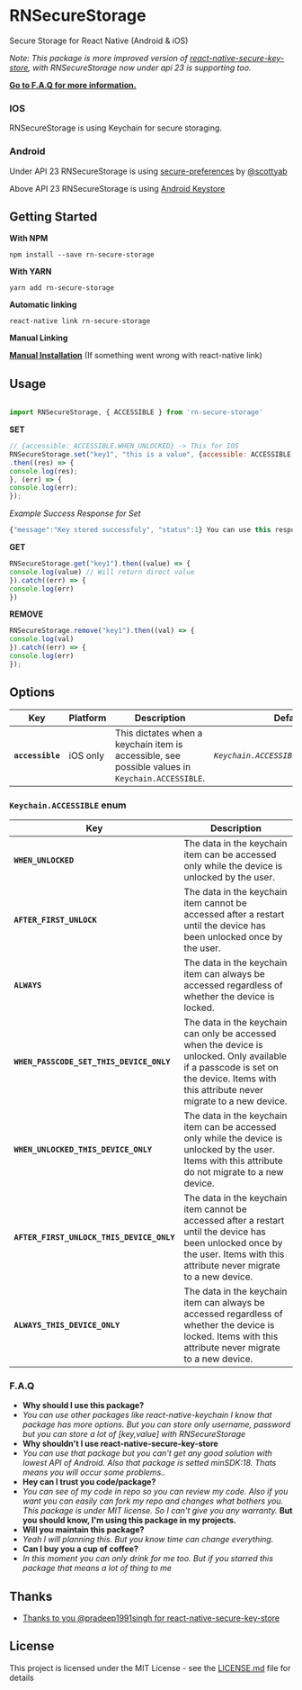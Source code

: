 # RNSecureStorage

Secure Storage for React Native (Android & iOS) 

*Note: This package is more improved version of [react-native-secure-key-store](https://github.com/pradeep1991singh/react-native-secure-key-store), with RNSecureStorage now under api 23 is supporting too.*

**[Go to F.A.Q for more information.](#faq)**

### IOS

RNSecureStorage is using Keychain for secure storaging.

### Android

Under API 23 RNSecureStorage is using [secure-preferences](https://github.com/scottyab/secure-preferences/) by [@scottyab](https://github.com/scottyab)

Above API 23 RNSecureStorage is using [Android Keystore](https://developer.android.com/training/articles/keystore)

## Getting Started

**With NPM**
```
npm install --save rn-secure-storage
```

**With YARN**
```
yarn add rn-secure-storage
```

**Automatic linking**

```
react-native link rn-secure-storage
```

**Manual Linking**

**[Manual Installation](/docs/manual-installation.md)** (If something went wrong with react-native link)


## Usage


```javascript

import RNSecureStorage, { ACCESSIBLE } from 'rn-secure-storage'

```

**SET**
```javascript
// {accessible: ACCESSIBLE.WHEN_UNLOCKED} -> This for IOS
RNSecureStorage.set("key1", "this is a value", {accessible: ACCESSIBLE.WHEN_UNLOCKED})
.then((res) => {
console.log(res);
}, (err) => {
console.log(err);
});
```

*Example Success Response for Set*
```javascript
{"message":"Key stored successfuly", "status":1} You can use this response with JSON.parse()
```

**GET**
```javascript
RNSecureStorage.get("key1").then((value) => {
console.log(value) // Will return direct value
}).catch((err) => {
console.log(err)
})
```

**REMOVE**
```javascript
RNSecureStorage.remove("key1").then((val) => {
console.log(val)
}).catch((err) => {
console.log(err)
});
```

## Options

| Key | Platform | Description | Default |
|---|---|---|---|
|**`accessible`**|iOS only|This dictates when a keychain item is accessible, see possible values in `Keychain.ACCESSIBLE`. |*`Keychain.ACCESSIBLE.WHEN_UNLOCKED`*|

### `Keychain.ACCESSIBLE` enum

| Key | Description |
|-----|-------------|
|**`WHEN_UNLOCKED`**|The data in the keychain item can be accessed only while the device is unlocked by the user.|
|**`AFTER_FIRST_UNLOCK`**|The data in the keychain item cannot be accessed after a restart until the device has been unlocked once by the user.|
|**`ALWAYS`**|The data in the keychain item can always be accessed regardless of whether the device is locked.|
|**`WHEN_PASSCODE_SET_THIS_DEVICE_ONLY`**|The data in the keychain can only be accessed when the device is unlocked. Only available if a passcode is set on the device. Items with this attribute never migrate to a new device.|
|**`WHEN_UNLOCKED_THIS_DEVICE_ONLY`**|The data in the keychain item can be accessed only while the device is unlocked by the user. Items with this attribute do not migrate to a new device.|
|**`AFTER_FIRST_UNLOCK_THIS_DEVICE_ONLY`**|The data in the keychain item cannot be accessed after a restart until the device has been unlocked once by the user. Items with this attribute never migrate to a new device.|
|**`ALWAYS_THIS_DEVICE_ONLY`**|The data in the keychain item can always be accessed regardless of whether the device is locked. Items with this attribute never migrate to a new device.|

### F.A.Q

- **Why should I use this package?**
- *You can use other packages like react-native-keychain I know that package has more options. But you can store only username, password but you can store a lot of [key,value] with RNSecureStorage*
- **Why shouldn't I use react-native-secure-key-store**
- *You can use that package but you can't get any good solution with lowest API of Android. Also that package is setted minSDK:18.  Thats means you will occur some problems..*
- **Hey can I trust you code/package?**
- *You can see of my code in repo so you can review my code. Also if you want you can easily can fork my repo and changes what bothers you. This package is under MIT license. So I can't give you any warranty.*  **But you should know, I'm using this package in my projects.**
- **Will you maintain this package?**
- *Yeah I will planning this. But you know time can change everything.*
- **Can I buy you a cup of coffee?**
- *In this moment you can only drink for me too. But if you starred this package that means a lot of thing to me*


## Thanks

-  [Thanks to you @pradeep1991singh for react-native-secure-key-store](https://github.com/pradeep1991singh/)

## License

This project is licensed under the MIT License - see the [LICENSE.md](LICENSE.md) file for details




